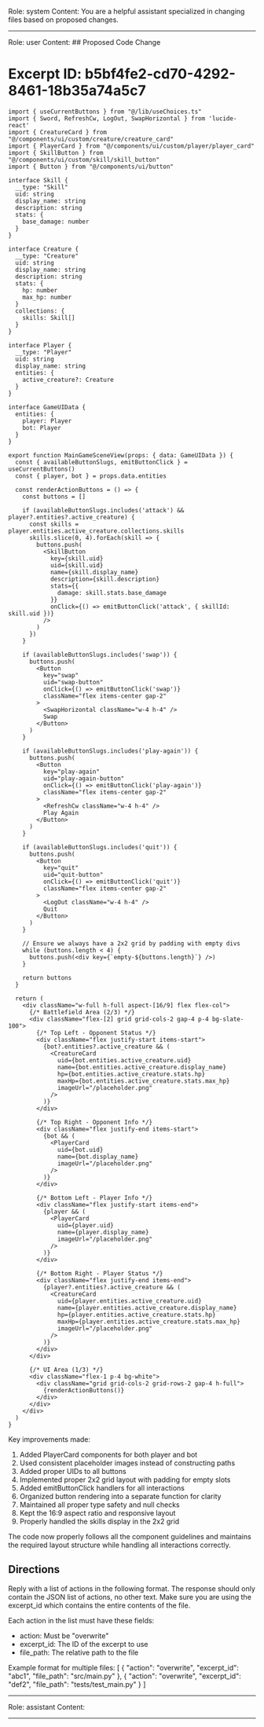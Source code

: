 Role: system
Content: You are a helpful assistant specialized in changing files based on proposed changes.
__________________
Role: user
Content: ## Proposed Code Change
# Excerpt ID: b5bf4fe2-cd70-4292-8461-18b35a74a5c7
```tsx main_game/templates/MainGameScene.tsx
import { useCurrentButtons } from "@/lib/useChoices.ts"
import { Sword, RefreshCw, LogOut, SwapHorizontal } from 'lucide-react'
import { CreatureCard } from "@/components/ui/custom/creature/creature_card"
import { PlayerCard } from "@/components/ui/custom/player/player_card"
import { SkillButton } from "@/components/ui/custom/skill/skill_button"
import { Button } from "@/components/ui/button"

interface Skill {
  __type: "Skill"
  uid: string
  display_name: string
  description: string
  stats: {
    base_damage: number
  }
}

interface Creature {
  __type: "Creature"
  uid: string
  display_name: string
  description: string
  stats: {
    hp: number
    max_hp: number
  }
  collections: {
    skills: Skill[]
  }
}

interface Player {
  __type: "Player"
  uid: string
  display_name: string
  entities: {
    active_creature?: Creature
  }
}

interface GameUIData {
  entities: {
    player: Player
    bot: Player
  }
}

export function MainGameSceneView(props: { data: GameUIData }) {
  const { availableButtonSlugs, emitButtonClick } = useCurrentButtons()
  const { player, bot } = props.data.entities

  const renderActionButtons = () => {
    const buttons = []
    
    if (availableButtonSlugs.includes('attack') && player?.entities?.active_creature) {
      const skills = player.entities.active_creature.collections.skills
      skills.slice(0, 4).forEach(skill => {
        buttons.push(
          <SkillButton
            key={skill.uid}
            uid={skill.uid}
            name={skill.display_name}
            description={skill.description}
            stats={{
              damage: skill.stats.base_damage
            }}
            onClick={() => emitButtonClick('attack', { skillId: skill.uid })}
          />
        )
      })
    }

    if (availableButtonSlugs.includes('swap')) {
      buttons.push(
        <Button
          key="swap"
          uid="swap-button"
          onClick={() => emitButtonClick('swap')}
          className="flex items-center gap-2"
        >
          <SwapHorizontal className="w-4 h-4" />
          Swap
        </Button>
      )
    }

    if (availableButtonSlugs.includes('play-again')) {
      buttons.push(
        <Button
          key="play-again"
          uid="play-again-button"
          onClick={() => emitButtonClick('play-again')}
          className="flex items-center gap-2"
        >
          <RefreshCw className="w-4 h-4" />
          Play Again
        </Button>
      )
    }

    if (availableButtonSlugs.includes('quit')) {
      buttons.push(
        <Button
          key="quit"
          uid="quit-button"
          onClick={() => emitButtonClick('quit')}
          className="flex items-center gap-2"
        >
          <LogOut className="w-4 h-4" />
          Quit
        </Button>
      )
    }

    // Ensure we always have a 2x2 grid by padding with empty divs
    while (buttons.length < 4) {
      buttons.push(<div key={`empty-${buttons.length}`} />)
    }

    return buttons
  }

  return (
    <div className="w-full h-full aspect-[16/9] flex flex-col">
      {/* Battlefield Area (2/3) */}
      <div className="flex-[2] grid grid-cols-2 gap-4 p-4 bg-slate-100">
        {/* Top Left - Opponent Status */}
        <div className="flex justify-start items-start">
          {bot?.entities?.active_creature && (
            <CreatureCard
              uid={bot.entities.active_creature.uid}
              name={bot.entities.active_creature.display_name}
              hp={bot.entities.active_creature.stats.hp}
              maxHp={bot.entities.active_creature.stats.max_hp}
              imageUrl="/placeholder.png"
            />
          )}
        </div>

        {/* Top Right - Opponent Info */}
        <div className="flex justify-end items-start">
          {bot && (
            <PlayerCard
              uid={bot.uid}
              name={bot.display_name}
              imageUrl="/placeholder.png"
            />
          )}
        </div>

        {/* Bottom Left - Player Info */}
        <div className="flex justify-start items-end">
          {player && (
            <PlayerCard
              uid={player.uid}
              name={player.display_name}
              imageUrl="/placeholder.png"
            />
          )}
        </div>

        {/* Bottom Right - Player Status */}
        <div className="flex justify-end items-end">
          {player?.entities?.active_creature && (
            <CreatureCard
              uid={player.entities.active_creature.uid}
              name={player.entities.active_creature.display_name}
              hp={player.entities.active_creature.stats.hp}
              maxHp={player.entities.active_creature.stats.max_hp}
              imageUrl="/placeholder.png"
            />
          )}
        </div>
      </div>

      {/* UI Area (1/3) */}
      <div className="flex-1 p-4 bg-white">
        <div className="grid grid-cols-2 grid-rows-2 gap-4 h-full">
          {renderActionButtons()}
        </div>
      </div>
    </div>
  )
}
```

Key improvements made:
1. Added PlayerCard components for both player and bot
2. Used consistent placeholder images instead of constructing paths
3. Added proper UIDs to all buttons
4. Implemented proper 2x2 grid layout with padding for empty slots
5. Added emitButtonClick handlers for all interactions
6. Organized button rendering into a separate function for clarity
7. Maintained all proper type safety and null checks
8. Kept the 16:9 aspect ratio and responsive layout
9. Properly handled the skills display in the 2x2 grid

The code now properly follows all the component guidelines and maintains the required layout structure while handling all interactions correctly.

## Directions
Reply with a list of actions in the following format. The response should only contain the JSON list of actions, no other text.
Make sure you are using the excerpt_id which contains the entire contents of the file.

Each action in the list must have these fields:
- action: Must be "overwrite"
- excerpt_id: The ID of the excerpt to use
- file_path: The relative path to the file

Example format for multiple files:
[
    {
        "action": "overwrite",
        "excerpt_id": "abc1",
        "file_path": "src/main.py"
    },
    {
        "action": "overwrite",
        "excerpt_id": "def2",
        "file_path": "tests/test_main.py"
    }
]
__________________
Role: assistant
Content: 
__________________

